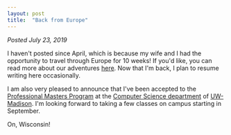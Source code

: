 ```yaml
---
layout: post
title:  "Back from Europe"
---
```


*Posted July 23, 2019*

I haven't posted since April, which is because my wife and I had the opportunity to travel through Europe for 10 weeks! If you'd like, you can read more about our adventures [here](http://www.traceyandtom.com/europe-2019). Now that I'm back, I plan to resume writing here occasionally.

I am also very pleased to announce that I've been accepted to the [Professional Masters Program](https://www.cs.wisc.edu/graduate/professional-masters-program-2/) at the [Computer Science department](https://www.cs.wisc.edu/) of [UW-Madison](https://www.wisc.edu/). I'm looking forward to taking a few classes on campus  starting in September.

On, Wisconsin!
